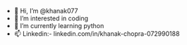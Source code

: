 - 👋 Hi, I’m @khanak077
- 👀 I’m interested in coding
- 🌱 I’m currently learning python
- 📫 Linkedin:- linkedin.com/in/khanak-chopra-072990188

<!---
khanak077/khanak077 is a ✨ special ✨ repository because its `README.md` (this file) appears on your GitHub profile.
You can click the Preview link to take a look at your changes.
--->
